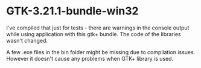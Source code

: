 # GTK-3.21.1-bundle-win32
I've compiled that just for tests - there are warnings in the console output while using application with this gtk+ bundle. The code of the libraries wasn't changed.

A few .exe files in the bin folder might be missing due to compilation issues. However it doesn't cause any problems when GTK+ library is used.
